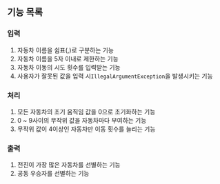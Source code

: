 ## 기능 목록

### 입력

1. 자동차 이름을 쉼표(,)로 구분하는 기능
2. 자동차 이름을 5자 이내로 제한하는 기능
3. 자동차 이동의 시도 횟수를 입력받는 기능
4. 사용자가 잘못된 값을 입력 시`IllegalArgumentException`을 발생시키는 기능

### 처리

1. 모든 자동차의 초기 움직임 값을 0으로 초기화하는 기능
2. 0 ~ 9사이의 무작위 값을 자동차마다 부여하는 기능
3. 무작위 값이 4이상인 자동차만 이동 횟수를 늘리는 기능

### 출력

1. 전진이 가장 많은 자동차를 선별하는 기능
2. 공동 우승자를 선별하는 기능